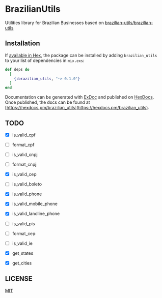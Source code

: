 # BrazilianUtils

Utilities library for Brazilian Businesses based on [brazilian-utils/brazilian-utils](https://github.com/brazilian-utils/brazilian-utils)

## Installation

If [available in Hex](https://hex.pm/docs/publish), the package can be installed
by adding `brazilian_utils` to your list of dependencies in `mix.exs`:

```elixir
def deps do
  [
    {:brazilian_utils, "~> 0.1.0"}
  ]
end
```

Documentation can be generated with [ExDoc](https://github.com/elixir-lang/ex_doc)
and published on [HexDocs](https://hexdocs.pm). Once published, the docs can
be found at [https://hexdocs.pm/brazilian_utils](https://hexdocs.pm/brazilian_utils).

## TODO

- [x] is_valid_cpf
- [ ] format_cpf
- [ ] is_valid_cnpj
- [ ] format_cnpj
- [x] is_valid_cep
- [ ] is_valid_boleto
- [x] is_valid_phone
- [x] is_valid_mobile_phone
- [x] is_valid_landline_phone
- [ ] is_valid_pis
- [ ] format_cep
- [ ] is_valid_ie
- [x] get_states
- [x] get_cities


## LICENSE
[MIT](LICENSE)
